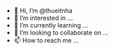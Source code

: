 - 👋 Hi, I’m @thueitnha
- 👀 I’m interested in ...
- 🌱 I’m currently learning ...
- 💞️ I’m looking to collaborate on ...
- 📫 How to reach me ...

<!---
thueitnha/thueitnha is a ✨ special ✨ repository because its `README.md` (this file) appears on your GitHub profile.
You can click the Preview link to take a look at your changes.
--->
